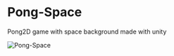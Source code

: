 # Pong-Space
Pong2D game with space background made with unity

![Pong-Space](https://user-images.githubusercontent.com/30763010/136307019-5df65670-4c70-4e8d-88c6-602856515a1a.gif)
